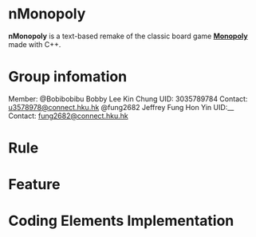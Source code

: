 # nMonopoly
**nMonopoly** is a text-based remake of the classic board game [**Monopoly**](https://en.wikipedia.org/wiki/Monopoly_(game)) made with C++.

# Group infomation
Member: @Bobibobibu Bobby Lee Kin Chung   UID: 3035789784   Contact: u3578978@connect.hku.hk
        @fung2682 Jeffrey Fung Hon Yin   UID:__   Contact: fung2682@connect.hku.hk
       
# Rule

# Feature

# Coding Elements Implementation
